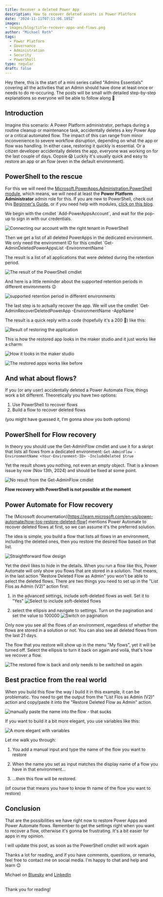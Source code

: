 ```yaml
---
title: Recover a deleted Power App
description: How to recover deleted assets in Power Platform
date: '2024-11-11T07:11:06.185Z'
images: 
- images/blog/title-recover-apps-and-flows.png
author: "Michael Roth"
tags:
  - Power Platform
  - Governance
  - Administration
  - Security
  - PowerShell
type: regular
draft: false
---
```


Hey there, this is the start of a mini series called "Admins Essentials" covering all the activities that an Admin should have done at least once or needs to do re-occuring. The posts will be small with detailed step-by-step explanations so everyone will be able to follow along 🙂

## Introduction

Imagine this scenario: A Power Platform administrator, perhaps during a routine cleanup or maintenance task, accidentally deletes a key Power App or a critical automated flow. The impact of this can range from minor inconvenience to severe workflow disruption, depending on what the app or flow was handling. In either case, restoring it quickly is essential. Or a citizen developer accidentally deletes the app, everyone was working on for the last couple of days. Oopsie 😱
Luckily it's usually quick and easy to restore an app or an flow (even in the default environment).

## PowerShell to the rescue

For this we will need the [Microsoft.PowerApps.Administration.PowerShell module](https://www.powershellgallery.com/packages/Microsoft.PowerApps.Administration.PowerShell/2.0.112), which means, we will need at least the **Power Platform Administrator** admin role for this.
If you are new to PowerShell, check out this [Beginner's Guide](https://www.michaelroth42.com/post/2024-04-10-getting-started-with-powershell/), or if you need help with modules, [click on this blog](https://www.michaelroth42.com/post/2024-04-16-ise-modules-and-roles-copy/).

We begin with the cmdlet `Add-PowerAppsAccount´, and wait for the pop-up to sign in with our credentials.

![Connecting our account with the right tenant in PowerShell](/images/Restore_Apps_1.png)

Then we get a list of all deleted PowerApps in the dedicated environment. We only need the environment ID for this cmdlet `Get-AdminDeletedPowerAppsList -EnvironmentName <Environment ID>´

The result is a list of all applications that were deleted during the retention period. 

![The result of the PowerShell cmdlet](/images/Restore_Apps_2.png)

And here is a little reminder about the supported retention periods in different environments 😉

![supported retention period in different environments](/images/Restore_Apps_3.png)

The last step is to actually recover the app. We will use the cmdlet `Get-AdminRecoverDeletedPowerApp -EnvironmentName <Environment ID> -AppName <AppName>´

The result is a quick reply with a code (hopefully it's a 200 🤞) like this:

![Result of restoring the application](/images/Restore_Apps_4.png)

This is how the restored app looks in the maker studio and it just works like a charm:

![How it looks in the maker studio](/images/Restore_Apps_5.png)

![The restored apps works like before](/images/Restore_Apps_6.png)

## And what about flows?

If you (or any user) accidentally deleted a Power Automate Flow, things work a bit different. Theoretically you have two options:

1. Use PowerShell to recover flows 
2. Build a flow to recover deleted flows

(you might have guessed it, I'm gonna show you both options)

## PowerShell for Flow recovery

In theory you should use the Get-AdminFlow cmdlet and use it for a skript that lists all flows from a dedicated environment:
`Get-AdminFlow -EnvironmentName <Your-Environment-ID> -IncludeDeleted $true`

Yet the result shows you nothing, not even an empty object. That is a known issue by now (Nov 13th, 2024) and should be fixed at some point.

![No result from the Get-AdminFlow cmdlet](/images/Restore_Apps_7.png)

**Flow recovery with PowerShell is not possible at the moment**

## Power Automate for Flow recovery

The (Microsoft documentation)[https://learn.microsoft.com/en-us/power-automate/how-tos-restore-deleted-flow] mentions Power Automate to recover deleted flows at first, so we can assume it's the preferred solution.

The idea is simple, you build a flow that lists all flows in an environment, including the deleted ones, then you restore the desired flow based on that list. 

![Straightforward flow design](/images/Restore_Apps_8.png)

Yet the devil likes to hide in the details. When you run a flow like this, Power Automate will only show you flows that are stored in a solution. That means, in the last action "Restore Deleted Flow as Admin" you won't be able to select the deleted flows.
There are two things you need to set up in the "List Flos as Admin (V2)" action first:

1. in the advanced settings, include soft-deleted flows as well. Set it to "Yes"
![Select to include soft-deleted flows](/images/Restore_Apps_9.png)

2. select the ellipsis and navigate to settings. Turn on the pagination and set the value to 100000
![Switch on pagination](/images/Restore_Apps_10.png)

Only now you see all the flows of an environment, regardless of whether the flows are stored in a solution or not. You can also see all deleted flows from the last 21 days.

The flow that you restore will show up in the menu "My flows", yet it will be turned off. Select the ellipsis to turn it back on again and voilá, that's how we recover a flow.

![The restored flow is back and only needs to be switched on again](/images/Restore_Apps_11.png)

## Best practice from the real world

When you build this flow the way I build it in this example, it can be problematic. You need to get the output from the "List Flos as Admin (V2)" action and copy/paste it into the "Restore Deleted Flow as Admin" action. 

![manually paste the name into the flow - that sucks](/images/Restore_Apps_12.png)

If you want to build it a bit more elegant, you use variables like this:

![A more elegant with variables](/images/Restore_Apps_13.png)

Let me walk you through:

1. You add a manual input and type the name of the flow you want to restore 

2. When the name you set as input matches the display name of a flow you have in that environment...

3. ...then this flow will be restored. 

(of course that means you have to know th name of the flow you want to restore)

## Conclusion

That are the possibilities we have right now to restore Power Apps and Power Automate flows. Remember to get the settings right when you want to recover a flow, otherwise it's gonna be frustrating. It's a bit easier for apps in my opinion.

I will update this post, as soon as the PowerShell cmdlet will work again 

Thanks a lot for reading, and if you have comments, questions, or remarks, feel free to contact me on social media. I'm happy to chat and help and learn 😉

Michael on [Bluesky](https://bsky.app/profile/michael42.bsky.social) and [LinkedIn](https://www.linkedin.com/in/michaelroth42/)

<br> Thank you for reading!




